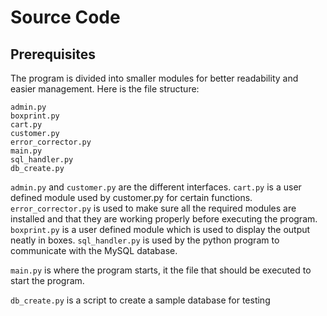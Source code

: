 # Source Code

## Prerequisites

The program is divided into smaller modules for better readability and easier management.
Here is the file structure:

```
admin.py
boxprint.py
cart.py
customer.py
error_corrector.py
main.py
sql_handler.py
db_create.py
```
`admin.py` and `customer.py` are the different interfaces. `cart.py` is a user defined module used by customer.py for certain functions. `error_corrector.py` is used to make sure all the required modules are installed and that they are working properly before executing the program. `boxprint.py` is a user defined module which is used to display the output neatly in boxes. `sql_handler.py` is used by the python program to communicate with the MySQL database.

`main.py` is where the program starts, it the file that should be executed to start the program.

`db_create.py` is a script to create a sample database for testing
